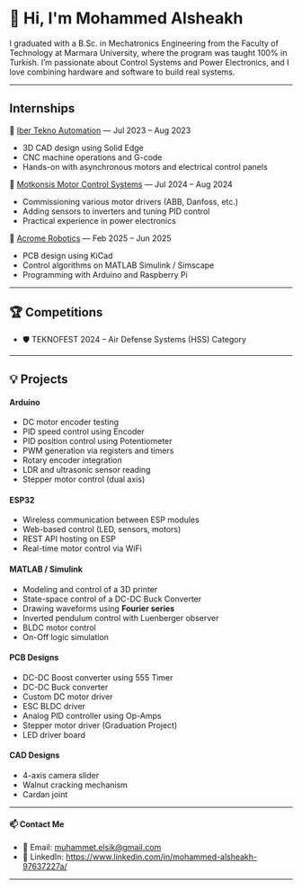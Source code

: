 # 👋 Hi, I'm Mohammed Alsheakh

I graduated with a B.Sc. in Mechatronics Engineering from the Faculty of Technology at Marmara University, where the program was taught 100% in Turkish. 
I’m passionate about Control Systems and Power Electronics, and I love combining hardware and software to build real systems.

---

## Internships

🔹 [Iber Tekno Automation](https://www.ibertekno.com/tr) — Jul 2023 – Aug 2023
- 3D CAD design using Solid Edge
- CNC machine operations and G-code
- Hands-on with asynchronous motors and electrical control panels
  
🔹 [Motkonsis Motor Control Systems](https://www.motkonsis.com.tr/) — Jul 2024 – Aug 2024
- Commissioning various motor drivers (ABB, Danfoss, etc.)
- Adding sensors to inverters and tuning PID control
- Practical experience in power electronics

🔹 [Acrome Robotics](https://acrome.net/) — Feb 2025 – Jun 2025
- PCB design using KiCad
- Control algorithms on MATLAB Simulink / Simscape
- Programming with Arduino and Raspberry Pi

---

## 🏆 Competitions

- 🛡️ TEKNOFEST 2024 – Air Defense Systems (HSS) Category

---

## 💡 Projects

#### Arduino
- DC motor encoder testing  
- PID speed control using Encoder
- PID position control using Potentiometer
- PWM generation via registers and timers  
- Rotary encoder integration  
- LDR and ultrasonic sensor reading  
- Stepper motor control (dual axis)

#### ESP32
- Wireless communication between ESP modules  
- Web-based control (LED, sensors, motors)  
- REST API hosting on ESP  
- Real-time motor control via WiFi

#### MATLAB / Simulink
- Modeling and control of a 3D printer
- State-space control of a DC-DC Buck Converter  
- Drawing waveforms using **Fourier series**  
- Inverted pendulum control with Luenberger observer
- BLDC motor control
- On-Off logic simulation

#### PCB Designs
- DC-DC Boost converter using 555 Timer  
- DC-DC Buck converter  
- Custom DC motor driver  
- ESC BLDC driver
- Analog PID controller using Op-Amps  
- Stepper motor driver (Graduation Project)  
- LED driver board

#### CAD Designs
- 4-axis camera slider  
- Walnut cracking mechanism
- Cardan joint

---

#### 📫 Contact Me

- 📧 Email: muhammet.elsik@gmail.com
- 💼 LinkedIn: https://www.linkedin.com/in/mohammed-alsheakh-97637227a/

---
